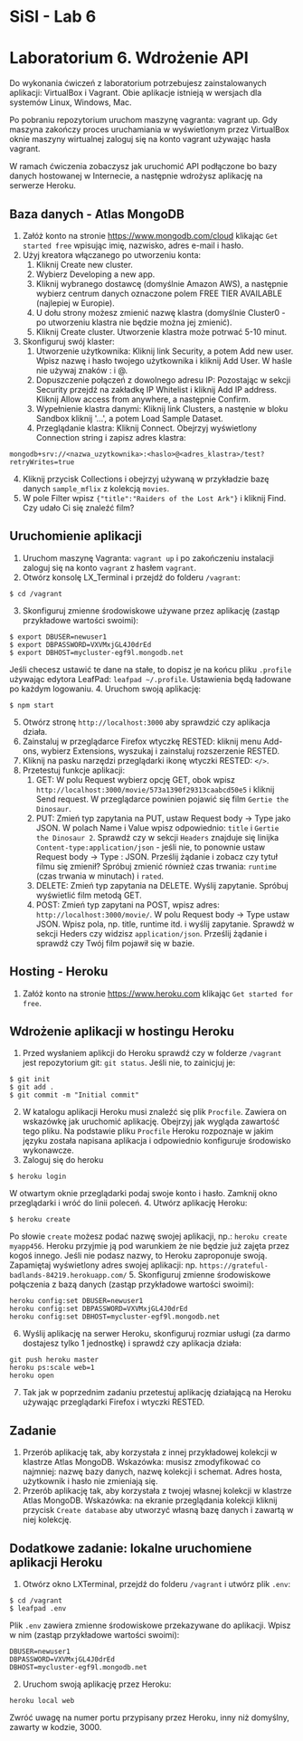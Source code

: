 # SiSI - Lab 6

# Laboratorium 6. Wdrożenie API

Do wykonania ćwiczeń z laboratorium potrzebujesz zainstalowanych aplikacji: VirtualBox i Vagrant. Obie aplikacje istnieją w wersjach dla systemów Linux, Windows, Mac.

Po pobraniu repozytorium uruchom maszynę vagranta: vagrant up. Gdy maszyna zakończy proces uruchamiania w wyświetlonym przez VirtualBox oknie maszyny wirtualnej zaloguj się na konto vagrant używając hasła vagrant.

W ramach ćwiczenia zobaczysz jak uruchomić API podłączone bo bazy danych hostowanej w Internecie, a następnie wdrożysz
aplikację na serwerze Heroku.

## Baza danych - Atlas MongoDB

1. Załóż konto na stronie https://www.mongodb.com/cloud klikając `Get started free` wpisując imię, nazwisko, adres e-mail i hasło.
2. Użyj kreatora włączanego po utworzeniu konta:
   1. Kliknij Create new cluster.
   2. Wybierz Developing a new app.
   3. Kliknij wybranego dostawcę (domyślnie Amazon AWS), a następnie wybierz centrum danych oznaczone polem FREE TIER AVAILABLE (najlepiej w Europie).
   4.  U dołu strony możesz zmienić nazwę klastra (domyślnie Cluster0 - po utworzeniu klastra nie będzie można jej zmienić).
   5.  Kliknij Create cluster. Utworzenie klastra może potrwać 5-10 minut.
3.  Skonfiguruj swój klaster:
    1. Utworzenie użytkownika: Kliknij link Security, a potem Add new user. Wpisz nazwę i hasło twojego użytkownika i kliknij Add User. W haśle nie używaj znaków : i @.
    2. Dopuszczenie połączeń z dowolnego adresu IP: Pozostając w sekcji Security przejdź na zakładkę IP Whitelist i kliknij Add IP address. Kliknij Allow access from anywhere, a następnie Confirm.
    3.  Wypełnienie klastra danymi: Kliknij link Clusters, a nastęnie w bloku Sandbox kliknij '...', a potem Load Sample Dataset.
    4.  Przeglądanie klastra: Kliknij Connect. Obejrzyj wyświetlony Connection string i zapisz adres klastra: 
 ```
mongodb+srv://<nazwa_uzytkownika>:<haslo>@<adres_klastra>/test?retryWrites=true
```
4. Kliknij przycisk Collections i obejrzyj używaną w przykładzie bazę danych `sample_mflix` z kolekcją `movies`.
5. W pole Filter wpisz `{"title":"Raiders of the Lost Ark"}` i kliknij Find. Czy udało Ci się znaleźć film?

## Uruchomienie aplikacji

1. Uruchom maszynę Vagranta: `vagrant up` i po zakończeniu instalacji zaloguj się na konto `vagrant` z hasłem `vagrant`.
2. Otwórz konsolę LX_Terminal i przejdź do folderu `/vagrant`:
```
$ cd /vagrant
```
3. Skonfiguruj zmienne środowiskowe używane przez aplikację (zastąp przykładowe wartości swoimi):
```
$ export DBUSER=newuser1
$ export DBPASSWORD=VXVMxjGL4J0drEd
$ export DBHOST=mycluster-egf9l.mongodb.net
```
Jeśli checesz ustawić te dane na stałe, to dopisz je na końcu pliku `.profile` używając edytora LeafPad: `leafpad ~/.profile`. Ustawienia będą ładowane po każdym logowaniu.
4. Uruchom swoją aplikację:
```
$ npm start
```
5. Otwórz stronę `http://localhost:3000` aby sprawdzić czy aplikacja działa.
6. Zainstaluj w przeglądarce Firefox wtyczkę RESTED: kliknij menu Add-ons, wybierz Extensions, wyszukaj i zainstaluj rozszerzenie RESTED.
7. Kliknij na pasku narzędzi przeglądarki ikonę wtyczki RESTED: `</>`.
8. Przetestuj funkcje aplikacji:
   1. GET: W polu Request wybierz opcję GET, obok wpisz `http://localhost:3000/movie/573a1390f29313caabcd50e5` i kliknij Send request. W przeglądarce powinien pojawić się film `Gertie the Dinosaur`.
   2. PUT: Zmień typ zapytania na PUT, ustaw Request body -> Type jako JSON. W polach Name i Value wpisz odpowiednio: `title` i `Gertie the Dinosaur 2`. Sprawdź czy w sekcji `Headers` znajduje się linijka `Content-type:application/json` - jeśli nie, to ponownie ustaw Request body -> Type : JSON. Prześlij żądanie i zobacz czy tytuł filmu się zmienił? Spróbuj zmienić również czas trwania: `runtime` (czas trwania w minutach) i `rated`.
   3. DELETE: Zmień typ zapytania na DELETE. Wyślij zapytanie. Spróbuj wyświetlić film metodą GET.
   4. POST: Zmień typ zapytani na POST, wpisz adres: `http://localhost:3000/movie/`. W polu Request body -> Type ustaw JSON. Wpisz pola, np. title, runtime itd. i wyślij zapytanie. Sprawdź w sekcji Heders czy widzisz `application/json`. Prześlij żądanie i sprawdź czy Twój film pojawił się w bazie.

## Hosting - Heroku

1. Załóż konto na stronie https://www.heroku.com klikając `Get started for free`.

## Wdrożenie aplikacji w hostingu Heroku

1. Przed wysłaniem aplikcji do Heroku sprawdź czy w folderze `/vagrant` jest repozytorium git: `git status`. Jeśli nie, to zainicjuj je:
```
$ git init
$ git add .
$ git commit -m "Initial commit"
```
2. W katalogu aplikacji Heroku musi znaleźć się plik `Procfile`. Zawiera on wskazówkę jak uruchomić aplikację. Obejrzyj jak wygląda zawartość tego pliku. Na podstawie pliku `Procfile` Heroku rozpoznaje w jakim języku została napisana aplikacja i odpowiednio konfiguruje środowisko wykonawcze.
3. Zaloguj się do heroku
```
$ heroku login
```
W otwartym oknie przeglądarki podaj swoje konto i hasło. Zamknij okno przeglądarki i wróć do linii poleceń.
4. Utwórz aplikację Heroku:
```
$ heroku create
```
Po słowie `create` możesz podać nazwę swojej aplikacji, np.: `heroku create myapp456`. Heroku przyjmie ją pod warunkiem że nie będzie już zajęta przez kogoś innego. Jeśli nie podasz nazwy, to Heroku zaproponuje swoją. Zapamiętaj wyświetlony adres swojej aplikacji: np. `https://grateful-badlands-84219.herokuapp.com/`
5. Skonfiguruj zmienne środowiskowe połączenia z bazą danych (zastąp przykładowe wartości swoimi):
```
heroku config:set DBUSER=newuser1
heroku config:set DBPASSWORD=VXVMxjGL4J0drEd
heroku config:set DBHOST=mycluster-egf9l.mongodb.net
```
6. Wyślij aplikację na serwer Heroku, skonfiguruj rozmiar usługi (za darmo dostajesz tylko 1 jednostkę) i sprawdź czy aplikacja działa:
```
git push heroku master
heroku ps:scale web=1
heroku open
```
7. Tak jak w poprzednim zadaniu przetestuj aplikację działającą na Heroku używając przeglądarki Firefox i wtyczki RESTED. 
     
## Zadanie
1. Przerób aplikację tak, aby korzystała z innej przykładowej kolekcji w klastrze Atlas MongoDB.
Wskazówka: musisz zmodyfikować co najmniej: nazwę bazy danych, nazwę kolekcji i schemat. Adres hosta, użytkownik i hasło nie zmieniają się.
2. Przerób aplikację tak, aby korzystała z twojej własnej kolekcji w klastrze Atlas MongoDB.
Wskazówka: na ekranie przeglądania kolekcji kliknij przycisk `Create database` aby utworzyć własną bazę danych i zawartą w niej kolekcję.

## Dodatkowe zadanie: lokalne uruchomiene aplikacji Heroku
1. Otwórz okno LXTerminal, przejdź do folderu `/vagrant` i utwórz plik `.env`:
```
$ cd /vagrant
$ leafpad .env
```
Plik `.env` zawiera zmienne środowiskowe przekazywane do aplikacji. Wpisz w nim (zastąp przykładowe wartości swoimi):
```
DBUSER=newuser1
DBPASSWORD=VXVMxjGL4J0drEd
DBHOST=mycluster-egf9l.mongodb.net
```
2. Uruchom swoją aplikację przez Heroku:
```
heroku local web
```
Zwróć uwagę na numer portu przypisany przez Heroku, inny niż domyślny, zawarty w kodzie, 3000.
